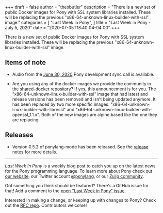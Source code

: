 +++
draft = false
author = "theobutler"
description = "There is a new set of public Docker images for Pony with SSL system libraries installed. These will be replacing the previous \"x86-64-unknown-linux-builder-with-ssl\" image."
categories = [
    "Last Week in Pony",
]
title = "Last Week in Pony - July 5, 2020"
date = "2020-07-05T18:40:04-04:00"
+++

There is a new set of public Docker images for Pony with SSL system libraries installed. These will be replacing the previous "x86-64-unknown-linux-builder-with-ssl" image.

<!--more-->


## Items of note

- Audio from the [June 30, 2020](https://sync-recordings.ponylang.io/r/2020_06_30.m4a) Pony development sync call is available.

- Are you using any of the docker images we provide the community in the [shared-docker repository](https://github.com/ponylang/shared-docker)? If yes, this announcement is for you. The "x86-64-unknown-linux-builder-with-ssl" image that had latest and release versions has been removed and isn't being updated anymore. It has been replaced by two more specific images. "x86-64-unknown-linux-builder-with-libressl" and "x86-64-unknown-linux-builder-with-openssl_1.1.x". Both of the new images are alpine based like the one they are replacing.

## Releases

- Version 0.5.2 of ponylang-mode has been released. See the [release notes](https://github.com/ponylang/ponylang-mode/releases/tag/0.5.2) for more details.

___

_Last Week In Pony_ is a weekly blog post to catch you up on the latest news for the Pony programming language. To learn more about Pony check out [our website](https://ponylang.io), our Twitter account [@ponylang](https://twitter.com/ponylang), or our [Zulip community](https://ponylang.zulipchat.com).

Got something you think should be featured? There's a GitHub issue for that! Add a comment to the [open "Last Week in Pony" issue](https://github.com/ponylang/ponylang.github.io/issues?q=is%3Aissue+is%3Aopen+label%3Alast-week-in-pony).

Interested in making a change, or keeping up with changes to Pony? Check out the [RFC repo](https://github.com/ponylang/rfcs). Contributors welcome!
